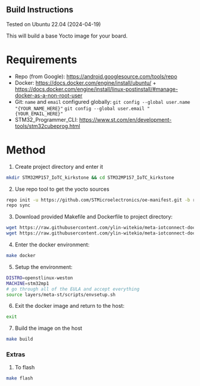 ## Build Instructions
Tested on Ubuntu 22.04 (2024-04-19)

This will build a base Yocto image for your board.

# Requirements
- Repo (from Google): https://android.googlesource.com/tools/repo
- Docker: https://docs.docker.com/engine/install/ubuntu/ + https://docs.docker.com/engine/install/linux-postinstall/#manage-docker-as-a-non-root-user
- Git: `name` and `email` configured globally:
`git config --global user.name "{YOUR_NAME_HERE}"`
`git config --global user.email "{YOUR_EMAIL_HERE}"`
- STM32_Programmer_CLI: https://www.st.com/en/development-tools/stm32cubeprog.html

# Method
1. Create project directory and enter it
```bash
mkdir STM32MP157_IoTC_kirkstone && cd STM32MP157_IoTC_kirkstone
```

2. Use repo tool to get the yocto sources
```bash
repo init -u https://github.com/STMicroelectronics/oe-manifest.git -b refs/tags/openstlinux-5.15-yocto-kirkstone-mp1-v23.07.26 && \
repo sync    
```

3. Download provided Makefile and Dockerfile to project directory:
```bash
wget https://raw.githubusercontent.com/ylin-witekio/meta-iotconnect-docs/STM32MP157/kirkstone/Makefile && \
wget https://raw.githubusercontent.com/ylin-witekio/meta-iotconnect-docs/STM32MP157/kirkstone/Dockerfile
```

4. Enter the docker environment:
```bash
make docker
```

5. Setup the environment:
```bash
DISTRO=openstlinux-weston
MACHINE=stm32mp1
# go through all of the EULA and accept everything
source layers/meta-st/scripts/envsetup.sh
```

6. Exit the docker image and return to the host:
```bash
exit
```

7. Build the image on the host
```bash
make build
```

### Extras

1. To flash
```bash
make flash
```
